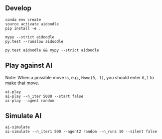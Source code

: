 ## Develop

```
conda env create
source activate aidoodle
pip install -e .

mypy --strict aidoodle
py.test --runslow aidoodle

py.test aidoodle && mypy --strict aidoodle
```

## Play against AI

Note: When a possible move is, e.g., `Move(0, 1)`, you should enter
`0,1` to make that move.

```
ai-play
ai-play --n_iter 5000 --start false
ai-play --agent random
```

## Simulate AI

```
ai-simulate
ai-simulate --n_iter1 500 --agent2 random --n_runs 10 --silent false
```